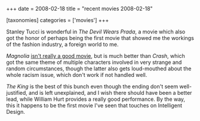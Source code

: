 +++
date = 2008-02-18
title = "recent movies 2008-02-18"

[taxonomies]
categories = ['movies']
+++

Stanley Tucci is wonderful in *The Devil Wears Prada*, a movie which
also got the honor of perhaps being the first movie that showed me the
workings of the fashion industry, a foreign world to me.

*Magnolia* [isn't really a good movie], but is much better than
*Crash*, which got the same theme of multiple characters involved in
very strange and random circumstances, though the latter also gets
loud-mouthed about the whole racism issue, which don't work if not
handled well.

*The King* is the best of this bunch even though the ending don't seem
well-justified, and is left unexplained, and I wish there should have
been a better lead, while William Hurt provides a really good
performance. By the way, this it happens to be the first movie I've
seen that touches on Intelligent Design.

  [isn't really a good movie]: http://tshepang.net/recent-movies-2007-11-05
